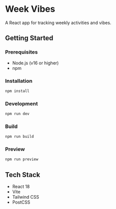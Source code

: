 # Week Vibes

A React app for tracking weekly activities and vibes.

## Getting Started

### Prerequisites
- Node.js (v16 or higher)
- npm

### Installation
```bash
npm install
```

### Development
```bash
npm run dev
```

### Build
```bash
npm run build
```

### Preview
```bash
npm run preview
```

## Tech Stack
- React 18
- Vite
- Tailwind CSS
- PostCSS